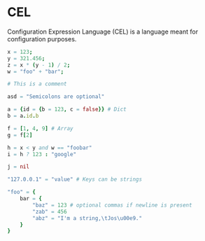 # CEL
Configuration Expression Language (CEL) is a language meant for configuration purposes.

```nim
x = 123;
y = 321.456;
z = x * (y - 1) / 2;
w = "foo" + "bar";

# This is a comment

asd = "Semicolons are optional"

a = {id = {b = 123, c = false}} # Dict
b = a.id.b

f = [1, 4, 9] # Array
g = f[2]

h = x < y and w == "foobar"
i = h ? 123 : "google"

j = nil

"127.0.0.1" = "value" # Keys can be strings

"foo" = {
	bar = {
		"baz" = 123 # optional commas if newline is present
		"zab" = 456
		"abz" = "I'm a string,\tJos\u00e9."
	}
}
```

